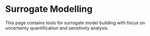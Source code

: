 # Surrogate Modelling

This page contains tools for surrogate model building with focus on uncertainty quantification and sensitivity analysis.

